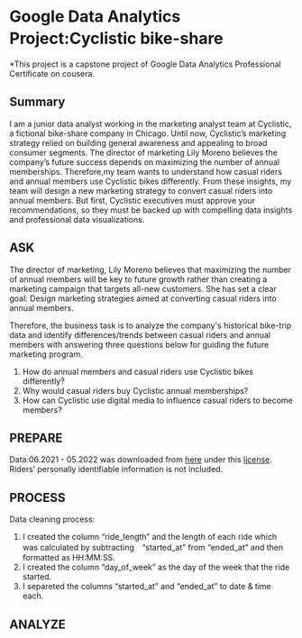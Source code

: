 # Google Data Analytics Project:Cyclistic bike-share　

*This project is a capstone project of Google Data Analytics Professional Certificate on cousera.

## Summary
I am a junior data analyst working in the marketing analyst team at Cyclistic, a fictional bike-share company in Chicago. 
Until now, Cyclistic’s marketing strategy relied on building general awareness and appealing to broad consumer segments. 
The director of marketing Lily Moreno believes the company’s future success depends on maximizing the number of annual memberships. 
Therefore,my team wants to understand how casual riders and annual members use Cyclistic bikes differently. From these insights,
my team will design a new marketing strategy to convert casual riders into annual members. But first, Cyclistic executives
must approve your recommendations, so they must be backed up with compelling data insights and professional data
visualizations.

## ASK
The director of marketing, Lily Moreno believes that maximizing the number of annual members will be key to future growth rather than creating a marketing campaign that targets all-new customers. She has set a clear goal: Design marketing strategies aimed at converting casual riders into annual members. 

Therefore, the business task is to analyze the company's historical bike-trip data and identify differences/trends between casual riders and annual members with answering three questions below for guiding the future marketing program. 
 
1. How do annual members and casual riders use Cyclistic bikes differently?
2. Why would casual riders buy Cyclistic annual memberships?
3. How can Cyclistic use digital media to influence casual riders to become members?

## PREPARE    
Data:06.2021 - 05.2022 was downloaded from [here](https://divvy-tripdata.s3.amazonaws.com/index.html) under this [license](https://ride.divvybikes.com/data-license-agreement). Riders’ personally identifiable information is not included.

## PROCESS
Data cleaning process: 
1. I created the column “ride_length” and the length of each ride which was calculated by subtracting　“started_at” from “ended_at” and then formatted as HH:MM:SS. 
2. I created the column “day_of_week” as the day of the week that the ride started.   
3. I separeted the columns “started_at” and “ended_at” to date & time each.

## ANALYZE
